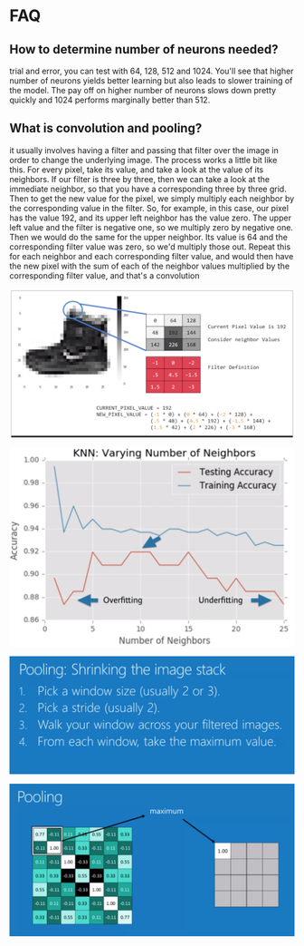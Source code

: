 # FAQ

## How to determine number of neurons needed?

trial and error, you can test with 64, 128, 512 and 1024. You'll see that higher number of neurons yields better learning but also leads to slower training of the model. The pay off on higher number of neurons slows down pretty quickly and 1024 performs marginally better than 512.

## What is convolution and pooling?

it usually involves having a filter and passing that filter over the image in order to change the underlying image. The process works a little bit like this. For every pixel, take its value, and take a look at the value of its neighbors. If our filter is three by three, then we can take a look at the immediate neighbor, so that you have a corresponding three by three grid. Then to get the new value for the pixel, we simply multiply each neighbor by the corresponding value in the filter. So, for example, in this case, our pixel has the value 192, and its upper left neighbor has the value zero. The upper left value and the filter is negative one, so we multiply zero by negative one. Then we would do the same for the upper neighbor. Its value is 64 and the corresponding filter value was zero, so we'd multiply those out. Repeat this for each neighbor and each corresponding filter value, and would then have the new pixel with the sum of each of the neighbor values multiplied by the corresponding filter value, and that's a convolution

![](../.gitbook/assets/image%20%288%29.png)

![](../.gitbook/assets/image%20%2819%29.png)

![](../.gitbook/assets/image%20%2811%29.png)

![](../.gitbook/assets/image%20%2817%29.png)

